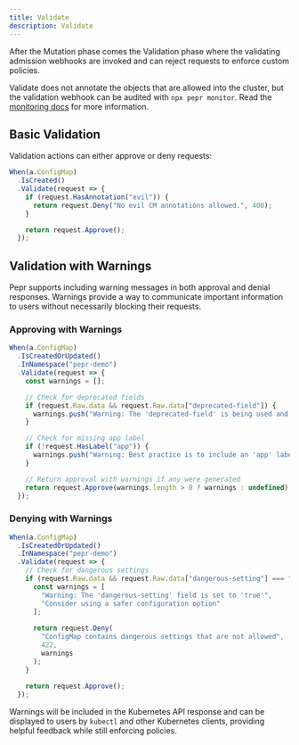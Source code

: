 ```yaml
---
title: Validate
description: Validate
---
```



After the Mutation phase comes the Validation phase where the validating admission webhooks are invoked and can reject requests to enforce custom policies.

Validate does not annotate the objects that are allowed into the cluster, but the validation webhook can be audited with `npx pepr monitor`. Read the [monitoring docs](/reference/best-practices/#monitoring) for more information.

## Basic Validation

Validation actions can either approve or deny requests:

```ts
When(a.ConfigMap)
  .IsCreated()
  .Validate(request => {
    if (request.HasAnnotation("evil")) {
      return request.Deny("No evil CM annotations allowed.", 400);
    }

    return request.Approve();
  });
```

## Validation with Warnings

Pepr supports including warning messages in both approval and denial responses. Warnings provide a way to communicate important information to users without necessarily blocking their requests.

### Approving with Warnings

```ts
When(a.ConfigMap)
  .IsCreatedOrUpdated()
  .InNamespace("pepr-demo")
  .Validate(request => {
    const warnings = [];

    // Check for deprecated fields
    if (request.Raw.data && request.Raw.data["deprecated-field"]) {
      warnings.push("Warning: The 'deprecated-field' is being used and will be removed in future versions");
    }

    // Check for missing app label
    if (!request.HasLabel("app")) {
      warnings.push("Warning: Best practice is to include an 'app' label for resource identification");
    }

    // Return approval with warnings if any were generated
    return request.Approve(warnings.length > 0 ? warnings : undefined);
  });
```

### Denying with Warnings

```ts
When(a.ConfigMap)
  .IsCreatedOrUpdated()
  .InNamespace("pepr-demo")
  .Validate(request => {
    // Check for dangerous settings
    if (request.Raw.data && request.Raw.data["dangerous-setting"] === "true") {
      const warnings = [
        "Warning: The 'dangerous-setting' field is set to 'true'",
        "Consider using a safer configuration option"
      ];
      
      return request.Deny(
        "ConfigMap contains dangerous settings that are not allowed",
        422,
        warnings
      );
    }
    
    return request.Approve();
  });
```

Warnings will be included in the Kubernetes API response and can be displayed to users by `kubectl` and other Kubernetes clients, providing helpful feedback while still enforcing policies.
